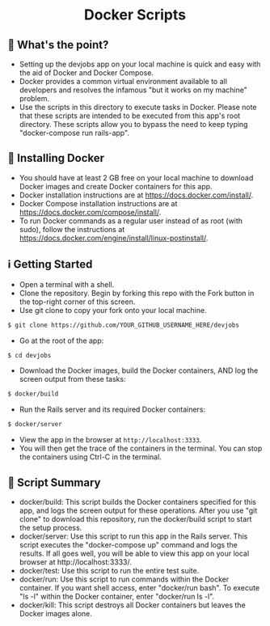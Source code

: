 <h1 align="center"> Docker Scripts </h1>

## :thinking: What's the point?
* Setting up the devjobs app on your local machine is quick and easy with the aid of Docker and Docker Compose.
* Docker provides a common virtual environment available to all developers and resolves the infamous "but it works on my machine" problem.
* Use the scripts in this directory to execute tasks in Docker.  Please note that these scripts are intended to be executed from this app's root directory.  These scripts allow you to bypass the need to keep typing "docker-compose run rails-app".

## :whale2: Installing Docker
* You should have at least 2 GB free on your local machine to download Docker images and create Docker containers for this app.
* Docker installation instructions are at https://docs.docker.com/install/.
* Docker Compose installation instructions are at https://docs.docker.com/compose/install/.
* To run Docker commands as a regular user instead of as root (with sudo), follow the instructions at https://docs.docker.com/engine/install/linux-postinstall/.

## :information_source: Getting Started
* Open a terminal with a shell.
* Clone the repository. Begin by forking this repo with the Fork button in the top-right corner of this screen.
* Use git clone to copy your fork onto your local machine.
```sh
$ git clone https://github.com/YOUR_GITHUB_USERNAME_HERE/devjobs
```
* Go at the root of the app:
```sh
$ cd devjobs
```
* Download the Docker images, build the Docker containers, AND log the screen output from these tasks:
```sh
$ docker/build
```
* Run the Rails server and its required Docker containers:

```sh
$ docker/server
```
* View the app in the browser at `http://localhost:3333`.
* You will then get the trace of the containers in the terminal. You can stop the containers using Ctrl-C in the terminal.

## :page_with_curl:	Script Summary
* docker/build: This script builds the Docker containers specified for this app, and logs the screen output for these operations.  After you use "git clone" to download this repository, run the docker/build script to start the setup process.
* docker/server: Use this script to run this app in the Rails server.  This script executes the "docker-compose up" command and logs the results.  If all goes well, you will be able to view this app on your local browser at http://localhost:3333/.
* docker/test: Use this script to run the entire test suite.
* docker/run: Use this script to run commands within the Docker container.  If you want shell access, enter "docker/run bash".  To execute "ls -l" within the Docker container, enter "docker/run ls -l".
* docker/kill: This script destroys all Docker containers but leaves the Docker images alone. 
